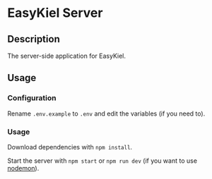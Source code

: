 # EasyKiel Server

## Description

The server-side application for EasyKiel.

## Usage

### Configuration

Rename ```.env.example``` to ```.env``` and edit the variables (if you need to).

### Usage

Download dependencies with ```npm install```.

Start the server with ```npm start``` or ```npm run dev``` (if you want to use [nodemon](https://www.npmjs.com/package/nodemon)).
